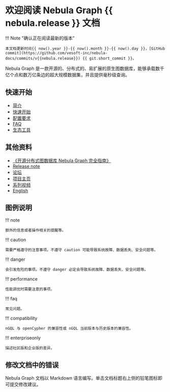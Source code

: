 # 欢迎阅读 Nebula Graph {{ nebula.release }} 文档

!!! Note "确认正在阅读最新的版本"

    本文档更新时间{{ now().year }}-{{ now().month }}-{{ now().day }}，[GitHub commit](https://github.com/vesoft-inc/nebula-docs/commits/v{{nebula.release}}) {{ git.short_commit }}。

<!--
    本文档更新时间{{ now().year }}-{{ now().month }}-{{ now().day }}，[GitHub commit](https://github.com/vesoft-inc/nebula-docs/commits/v{{nebula.release}}) {{ git.short_commit }}。
-->

Nebula Graph 是一款开源的、分布式的、易扩展的原生图数据库，能够承载数千亿个点和数万亿条边的超大规模数据集，并且提供毫秒级查询。


## 快速开始

* [简介](1.introduction/1.what-is-nebula-graph.md)
* [快速开始](2.quick-start/1.quick-start-workflow.md)
* [配置要求](4.deployment-and-installation/1.resource-preparations.md)
* [FAQ](20.appendix/0.FAQ.md)
* [生态工具](20.appendix/6.eco-tool-version.md)

## 其他资料

- [《开源分布式图数据库 Nebula
Graph 完全指南》](https://docs.nebula-graph.com.cn/site/pdf/NebulaGraph-book.pdf)
- [Release note](20.appendix/releasenote.md)
- [论坛](https://discuss.nebula-graph.com.cn/)
- [项目主页](https://nebula-graph.com.cn/)
- [系列视频](https://space.bilibili.com/472621355)
- [English](https://docs.nebula-graph.io/)

## 图例说明

<!-- 
本文有 40+ 个 caution。
本文有 30+ 个 danger。
本文有 80+ 个 compatibility 和兼容性提示。
-->

!!! note

    额外的信息或者操作相关的提醒等。

!!! caution

    需要严格遵守的注意事项。不遵守 caution 可能导致系统故障、数据丢失、安全问题等。

!!! danger

    会引发危险的事项。不遵守 danger 必定会导致系统故障、数据丢失、安全问题等。

!!! performance

    性能调优时需要注意的事项。

!!! faq

    常见问题。

!!! compatibility

    nGQL 与 openCypher 的兼容性或 nGQL 当前版本与历史版本的兼容性。

!!! enterpriseonly

    描述社区版和企业版的差异。
    
## 修改文档中的错误
 
Nebula Graph 文档以 Markdown 语言编写。单击文档标题右上侧的铅笔图标即可提交修改建议。
